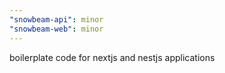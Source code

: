 ```yaml
---
"snowbeam-api": minor
"snowbeam-web": minor
---
```


boilerplate code for nextjs and nestjs applications
